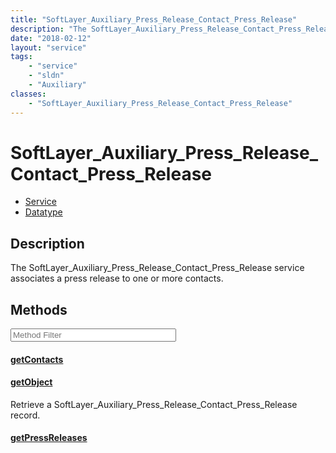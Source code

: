 ```yaml
---
title: "SoftLayer_Auxiliary_Press_Release_Contact_Press_Release"
description: "The SoftLayer_Auxiliary_Press_Release_Contact_Press_Release service associates a press release to one or more contacts."
date: "2018-02-12"
layout: "service"
tags:
    - "service"
    - "sldn"
    - "Auxiliary"
classes:
    - "SoftLayer_Auxiliary_Press_Release_Contact_Press_Release"
---
```

# SoftLayer_Auxiliary_Press_Release_Contact_Press_Release
<div id='service-datatype'>
    <ul id='sldn-reference-tabs'>
    <li id='service'> <a href='/reference/services/SoftLayer_Auxiliary_Press_Release_Contact_Press_Release' >Service</a></li>    <li id='datatype'> <a href='/reference/datatypes/SoftLayer_Auxiliary_Press_Release_Contact_Press_Release' >Datatype</a></li>
    </ul>
</div>

## Description


The SoftLayer_Auxiliary_Press_Release_Contact_Press_Release service associates a press release to one or more contacts. 



        
<div id="properties" class="content service-content">

## Methods

<div class="view-filters">
    <div class="clearfix">
        <div class="search-input-box">
            <input placeholder="Method Filter" onkeyup="titleSearch(inputId='edit-combine', divId='method-div', elementClass='method-row')" 
                type="text" id="edit-combine" value="" size="30" maxlength="128" class="form-text">
        </div>
    </div>
</div>

<div id="method-div">

<div class="method-row">

#### [getContacts](/reference/services/SoftLayer_Auxiliary_Press_Release_Contact_Press_Release/getContacts)


</div>

<div class="method-row">

#### [getObject](/reference/services/SoftLayer_Auxiliary_Press_Release_Contact_Press_Release/getObject)
Retrieve a SoftLayer_Auxiliary_Press_Release_Contact_Press_Release record.

</div>

<div class="method-row">

#### [getPressReleases](/reference/services/SoftLayer_Auxiliary_Press_Release_Contact_Press_Release/getPressReleases)


</div>
</div>

</div>

